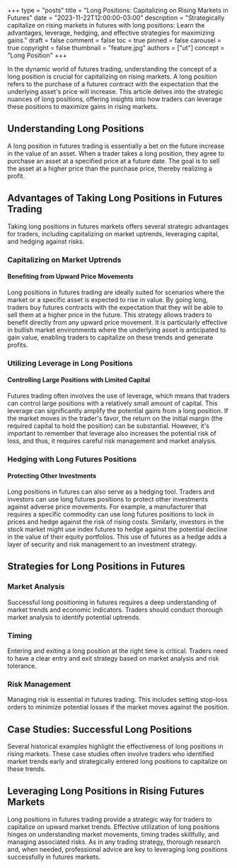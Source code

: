 +++
type = "posts"
title = "Long Positions: Capitalizing on Rising Markets in Futures"
date = "2023-11-22T12:00:00-03:00"
description = "Strategically capitalize on rising markets in futures with long positions: Learn the advantages, leverage, hedging, and effective strategies for maximizing gains." 
draft = false
comment = false
toc = true
pinned = false
carousel = true
copyright = false
thumbnail = "feature.jpg"
authors = ["ut"]
concept = "Long Position"
+++

In the dynamic world of futures trading, understanding the concept of a
long position is crucial for capitalizing on rising markets. A long
position refers to the purchase of a futures contract with the
expectation that the underlying asset's price will increase. This
article delves into the strategic nuances of long positions, offering
insights into how traders can leverage these positions to maximize gains
in rising markets.

## Understanding Long Positions

A long position in futures trading is essentially a bet on the future
increase in the value of an asset. When a trader takes a long position,
they agree to purchase an asset at a specified price at a future date.
The goal is to sell the asset at a higher price than the purchase price,
thereby realizing a profit.

## Advantages of Taking Long Positions in Futures Trading

Taking long positions in futures markets offers several strategic
advantages for traders, including capitalizing on market uptrends,
leveraging capital, and hedging against risks.

### Capitalizing on Market Uptrends

#### Benefiting from Upward Price Movements

Long positions in futures trading are ideally suited for scenarios where
the market or a specific asset is expected to rise in value. By going
long, traders buy futures contracts with the expectation that they will
be able to sell them at a higher price in the future. This strategy
allows traders to benefit directly from any upward price movement. It is
particularly effective in bullish market environments where the
underlying asset is anticipated to gain value, enabling traders to
capitalize on these trends and generate profits.

### Utilizing Leverage in Long Positions

#### Controlling Large Positions with Limited Capital

Futures trading often involves the use of leverage, which means that
traders can control large positions with a relatively small amount of
capital. This leverage can significantly amplify the potential gains
from a long position. If the market moves in the trader's favor, the
return on the initial margin (the required capital to hold the position)
can be substantial. However, it's important to remember that leverage
also increases the potential risk of loss, and thus, it requires careful
risk management and market analysis.

### Hedging with Long Futures Positions

#### Protecting Other Investments

Long positions in futures can also serve as a hedging tool. Traders and
investors can use long futures positions to protect other investments
against adverse price movements. For example, a manufacturer that
requires a specific commodity can use long futures positions to lock in
prices and hedge against the risk of rising costs. Similarly, investors
in the stock market might use index futures to hedge against the
potential decline in the value of their equity portfolios. This use of
futures as a hedge adds a layer of security and risk management to an
investment strategy.

## Strategies for Long Positions in Futures

### Market Analysis

Successful long positioning in futures requires a deep understanding of
market trends and economic indicators. Traders should conduct thorough
market analysis to identify potential uptrends.

### Timing

Entering and exiting a long position at the right time is critical.
Traders need to have a clear entry and exit strategy based on market
analysis and risk tolerance.

### Risk Management

Managing risk is essential in futures trading. This includes setting
stop-loss orders to minimize potential losses if the market moves
against the position.

## Case Studies: Successful Long Positions

Several historical examples highlight the effectiveness of long
positions in rising markets. These case studies often involve traders
who identified market trends early and strategically entered long
positions to capitalize on these trends.

## Leveraging Long Positions in Rising Futures Markets

Long positions in futures trading provide a strategic way for traders to
capitalize on upward market trends. Effective utilization of long
positions hinges on understanding market movements, timing trades
skillfully, and managing associated risks. As in any trading strategy,
thorough research and, when needed, professional advice are key to
leveraging long positions successfully in futures markets.

